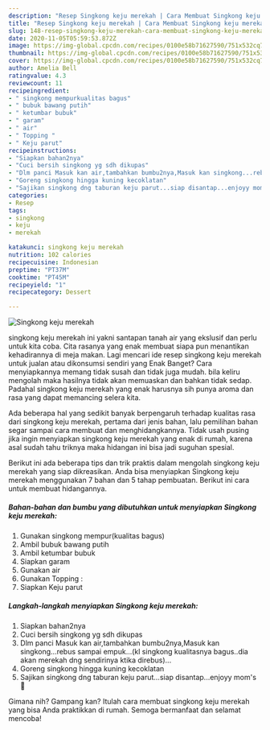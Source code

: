 ```yaml
---
description: "Resep Singkong keju merekah | Cara Membuat Singkong keju merekah Yang Bisa Manjain Lidah"
title: "Resep Singkong keju merekah | Cara Membuat Singkong keju merekah Yang Bisa Manjain Lidah"
slug: 148-resep-singkong-keju-merekah-cara-membuat-singkong-keju-merekah-yang-bisa-manjain-lidah
date: 2020-11-05T05:59:53.872Z
image: https://img-global.cpcdn.com/recipes/0100e58b71627590/751x532cq70/singkong-keju-merekah-foto-resep-utama.jpg
thumbnail: https://img-global.cpcdn.com/recipes/0100e58b71627590/751x532cq70/singkong-keju-merekah-foto-resep-utama.jpg
cover: https://img-global.cpcdn.com/recipes/0100e58b71627590/751x532cq70/singkong-keju-merekah-foto-resep-utama.jpg
author: Amelia Bell
ratingvalue: 4.3
reviewcount: 11
recipeingredient:
- " singkong mempurkualitas bagus"
- " bubuk bawang putih"
- " ketumbar bubuk"
- " garam"
- " air"
- " Topping "
- " Keju parut"
recipeinstructions:
- "Siapkan bahan2nya"
- "Cuci bersih singkong yg sdh dikupas"
- "Dlm panci Masuk kan air,tambahkan bumbu2nya,Masuk kan singkong...rebus sampai empuk...(kl singkong kualitasnya bagus..dia akan merekah dng sendirinya ktika direbus)..."
- "Goreng singkong hingga kuning kecoklatan"
- "Sajikan singkong dng taburan keju parut...siap disantap...enjoyy mom&#39;s 🤗"
categories:
- Resep
tags:
- singkong
- keju
- merekah

katakunci: singkong keju merekah 
nutrition: 102 calories
recipecuisine: Indonesian
preptime: "PT37M"
cooktime: "PT45M"
recipeyield: "1"
recipecategory: Dessert

---
```



![Singkong keju merekah](https://img-global.cpcdn.com/recipes/0100e58b71627590/751x532cq70/singkong-keju-merekah-foto-resep-utama.jpg)


singkong keju merekah ini yakni santapan tanah air yang ekslusif dan perlu untuk kita coba. Cita rasanya yang enak membuat siapa pun menantikan kehadirannya di meja makan.
Lagi mencari ide resep singkong keju merekah untuk jualan atau dikonsumsi sendiri yang Enak Banget? Cara menyiapkannya memang tidak susah dan tidak juga mudah. bila keliru mengolah maka hasilnya tidak akan memuaskan dan bahkan tidak sedap. Padahal singkong keju merekah yang enak harusnya sih punya aroma dan rasa yang dapat memancing selera kita.



Ada beberapa hal yang sedikit banyak berpengaruh terhadap kualitas rasa dari singkong keju merekah, pertama dari jenis bahan, lalu pemilihan bahan segar sampai cara membuat dan menghidangkannya. Tidak usah pusing jika ingin menyiapkan singkong keju merekah yang enak di rumah, karena asal sudah tahu triknya maka hidangan ini bisa jadi suguhan spesial.


Berikut ini ada beberapa tips dan trik praktis dalam mengolah singkong keju merekah yang siap dikreasikan. Anda bisa menyiapkan Singkong keju merekah menggunakan 7 bahan dan 5 tahap pembuatan. Berikut ini cara untuk membuat hidangannya.

<!--inarticleads1-->

##### Bahan-bahan dan bumbu yang dibutuhkan untuk menyiapkan Singkong keju merekah:

1. Gunakan  singkong mempur(kualitas bagus)
1. Ambil  bubuk bawang putih
1. Ambil  ketumbar bubuk
1. Siapkan  garam
1. Gunakan  air
1. Gunakan  Topping :
1. Siapkan  Keju parut




<!--inarticleads2-->

##### Langkah-langkah menyiapkan Singkong keju merekah:

1. Siapkan bahan2nya
1. Cuci bersih singkong yg sdh dikupas
1. Dlm panci Masuk kan air,tambahkan bumbu2nya,Masuk kan singkong...rebus sampai empuk...(kl singkong kualitasnya bagus..dia akan merekah dng sendirinya ktika direbus)...
1. Goreng singkong hingga kuning kecoklatan
1. Sajikan singkong dng taburan keju parut...siap disantap...enjoyy mom&#39;s 🤗




Gimana nih? Gampang kan? Itulah cara membuat singkong keju merekah yang bisa Anda praktikkan di rumah. Semoga bermanfaat dan selamat mencoba!

